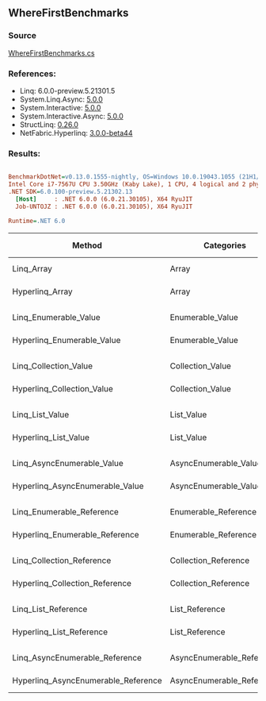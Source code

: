 ﻿## WhereFirstBenchmarks

### Source
[WhereFirstBenchmarks.cs](../NetFabric.Hyperlinq.Benchmarks/Benchmarks/WhereFirstBenchmarks.cs)

### References:
- Linq: 6.0.0-preview.5.21301.5
- System.Linq.Async: [5.0.0](https://www.nuget.org/packages/System.Linq.Async/5.0.0)
- System.Interactive: [5.0.0](https://www.nuget.org/packages/System.Interactive/5.0.0)
- System.Interactive.Async: [5.0.0](https://www.nuget.org/packages/System.Interactive.Async/5.0.0)
- StructLinq: [0.26.0](https://www.nuget.org/packages/StructLinq/0.26.0)
- NetFabric.Hyperlinq: [3.0.0-beta44](https://www.nuget.org/packages/NetFabric.Hyperlinq/3.0.0-beta44)

### Results:
``` ini

BenchmarkDotNet=v0.13.0.1555-nightly, OS=Windows 10.0.19043.1055 (21H1/May2021Update)
Intel Core i7-7567U CPU 3.50GHz (Kaby Lake), 1 CPU, 4 logical and 2 physical cores
.NET SDK=6.0.100-preview.5.21302.13
  [Host]     : .NET 6.0.0 (6.0.21.30105), X64 RyuJIT
  Job-UNTOJZ : .NET 6.0.0 (6.0.21.30105), X64 RyuJIT

Runtime=.NET 6.0  

```
|                              Method |                Categories | Count |       Mean |    Error |   StdDev | Ratio | RatioSD |  Gen 0 | Gen 1 | Gen 2 | Allocated |
|------------------------------------ |-------------------------- |------ |-----------:|---------:|---------:|------:|--------:|-------:|------:|------:|----------:|
|                          Linq_Array |                     Array |   100 |   628.3 ns |  3.00 ns |  2.50 ns |  1.00 |    0.00 | 0.0458 |     - |     - |      96 B |
|                     Hyperlinq_Array |                     Array |   100 |   211.0 ns |  1.17 ns |  0.97 ns |  0.34 |    0.00 | 0.0305 |     - |     - |      64 B |
|                                     |                           |       |            |          |          |       |         |        |       |       |           |
|               Linq_Enumerable_Value |          Enumerable_Value |   100 |   767.4 ns |  3.83 ns |  3.39 ns |  1.00 |    0.00 | 0.0458 |     - |     - |      96 B |
|          Hyperlinq_Enumerable_Value |          Enumerable_Value |   100 |   250.9 ns |  1.17 ns |  0.98 ns |  0.33 |    0.00 | 0.0305 |     - |     - |      64 B |
|                                     |                           |       |            |          |          |       |         |        |       |       |           |
|               Linq_Collection_Value |          Collection_Value |   100 |   784.0 ns |  4.45 ns |  3.71 ns |  1.00 |    0.00 | 0.0458 |     - |     - |      96 B |
|          Hyperlinq_Collection_Value |          Collection_Value |   100 |   242.3 ns |  1.46 ns |  1.30 ns |  0.31 |    0.00 | 0.0305 |     - |     - |      64 B |
|                                     |                           |       |            |          |          |       |         |        |       |       |           |
|                     Linq_List_Value |                List_Value |   100 |   781.3 ns |  6.06 ns |  5.37 ns |  1.00 |    0.00 | 0.0458 |     - |     - |      96 B |
|                Hyperlinq_List_Value |                List_Value |   100 |   788.1 ns |  6.22 ns |  5.19 ns |  1.01 |    0.01 | 0.0458 |     - |     - |      96 B |
|                                     |                           |       |            |          |          |       |         |        |       |       |           |
|          Linq_AsyncEnumerable_Value |     AsyncEnumerable_Value |   100 | 1,770.2 ns |  3.54 ns |  3.14 ns |  1.00 |    0.00 | 0.0458 |     - |     - |      96 B |
|     Hyperlinq_AsyncEnumerable_Value |     AsyncEnumerable_Value |   100 | 2,585.5 ns |  5.39 ns |  4.78 ns |  1.46 |    0.00 | 0.0305 |     - |     - |      64 B |
|                                     |                           |       |            |          |          |       |         |        |       |       |           |
|           Linq_Enumerable_Reference |      Enumerable_Reference |   100 |   767.2 ns |  2.33 ns |  1.95 ns |  1.00 |    0.00 | 0.0458 |     - |     - |      96 B |
|      Hyperlinq_Enumerable_Reference |      Enumerable_Reference |   100 |   840.7 ns |  2.43 ns |  2.15 ns |  1.10 |    0.00 | 0.0458 |     - |     - |      96 B |
|                                     |                           |       |            |          |          |       |         |        |       |       |           |
|           Linq_Collection_Reference |      Collection_Reference |   100 |   781.4 ns |  5.11 ns |  4.53 ns |  1.00 |    0.00 | 0.0458 |     - |     - |      96 B |
|      Hyperlinq_Collection_Reference |      Collection_Reference |   100 |   751.5 ns | 10.10 ns |  8.95 ns |  0.96 |    0.01 | 0.0458 |     - |     - |      96 B |
|                                     |                           |       |            |          |          |       |         |        |       |       |           |
|                 Linq_List_Reference |            List_Reference |   100 |   807.9 ns |  2.84 ns |  2.51 ns |  1.00 |    0.00 | 0.0458 |     - |     - |      96 B |
|            Hyperlinq_List_Reference |            List_Reference |   100 |   785.2 ns | 12.49 ns | 11.68 ns |  0.97 |    0.02 | 0.0458 |     - |     - |      96 B |
|                                     |                           |       |            |          |          |       |         |        |       |       |           |
|      Linq_AsyncEnumerable_Reference | AsyncEnumerable_Reference |   100 | 1,782.2 ns |  2.93 ns |  2.60 ns |  1.00 |    0.00 | 0.0458 |     - |     - |      96 B |
| Hyperlinq_AsyncEnumerable_Reference | AsyncEnumerable_Reference |   100 | 2,878.4 ns |  4.70 ns |  3.67 ns |  1.61 |    0.00 | 0.0458 |     - |     - |      96 B |
